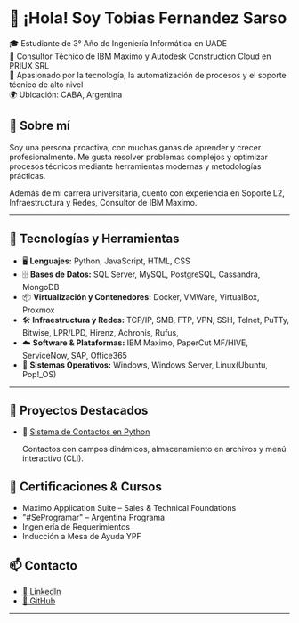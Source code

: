 # 👋 ¡Hola! Soy Tobias Fernandez Sarso

🎓 Estudiante de 3° Año de Ingeniería Informática en UADE  
💼 Consultor Técnico de IBM Maximo y Autodesk Construction Cloud en PRIUX SRL  
🔧 Apasionado por la tecnología, la automatización de procesos y el soporte técnico de alto nivel  
🌍 Ubicación: CABA, Argentina

## 🧠 Sobre mí

Soy una persona proactiva, con muchas ganas de aprender y crecer profesionalmente. Me gusta resolver problemas complejos y optimizar procesos técnicos mediante herramientas modernas y metodologías prácticas.

Además de mi carrera universitaria, cuento con experiencia en Soporte L2, Infraestructura y Redes, Consultor de IBM Maximo.


---

## 🚀 Tecnologías y Herramientas

- 🖥️ **Lenguajes:** Python, JavaScript, HTML, CSS  
- 🗄️ **Bases de Datos:** SQL Server, MySQL, PostgreSQL, Cassandra, MongoDB  
- 📦 **Virtualización y Contenedores:** Docker, VMWare, VirtualBox, Proxmox  
- 🛠️ **Infraestructura y Redes:** TCP/IP, SMB, FTP, VPN, SSH, Telnet, PuTTy, Bitwise, LPR/LPD, Hirenz, Achronis, Rufus,
- ☁️ **Software & Plataformas:** IBM Maximo, PaperCut MF/HIVE, ServiceNow, SAP, Office365  
- 🐧 **Sistemas Operativos:** Windows, Windows Server, Linux(Ubuntu, Pop!_OS)

---

## 📌 Proyectos Destacados

- 📇 [Sistema de Contactos en Python](https://github.com/Tobiass10/Practicas-Python/tree/main/TPO%20Programacion%201)

  Contactos con campos dinámicos, almacenamiento en archivos y menú interactivo (CLI).

## 📜 Certificaciones & Cursos

- Maximo Application Suite – Sales & Technical Foundations  
- "#SeProgramar" – Argentina Programa  
- Ingeniería de Requerimientos  
- Inducción a Mesa de Ayuda YPF

## 📫 Contacto

- [💼 LinkedIn](https://www.linkedin.com/in/tobiasfernandezsarso)
- [🐙 GitHub](https://github.com/Tobiass10)

---

